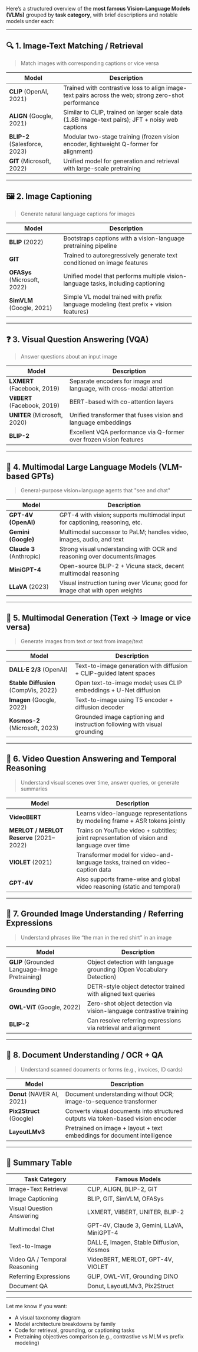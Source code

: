 Here’s a structured overview of the **most famous Vision-Language Models (VLMs)** grouped by **task category**, with brief descriptions and notable models under each:

---

## 🔍 **1. Image-Text Matching / Retrieval**

> Match images with corresponding captions or vice versa

| Model                         | Description                                                                                          |
| ----------------------------- | ---------------------------------------------------------------------------------------------------- |
| **CLIP** (OpenAI, 2021)       | Trained with contrastive loss to align image-text pairs across the web; strong zero-shot performance |
| **ALIGN** (Google, 2021)      | Similar to CLIP, trained on larger scale data (1.8B image-text pairs); JFT + noisy web captions      |
| **BLIP-2** (Salesforce, 2023) | Modular two-stage training (frozen vision encoder, lightweight Q-former for alignment)               |
| **GIT** (Microsoft, 2022)     | Unified model for generation and retrieval with large-scale pretraining                              |

---

## 🖼️ **2. Image Captioning**

> Generate natural language captions for images

| Model                        | Description                                                                           |
| ---------------------------- | ------------------------------------------------------------------------------------- |
| **BLIP** (2022)              | Bootstraps captions with a vision-language pretraining pipeline                       |
| **GIT**                      | Trained to autoregressively generate text conditioned on image features               |
| **OFASys** (Microsoft, 2022) | Unified model that performs multiple vision-language tasks, including captioning      |
| **SimVLM** (Google, 2021)    | Simple VL model trained with prefix language modeling (text prefix + vision features) |

---

## ❓ **3. Visual Question Answering (VQA)**

> Answer questions about an input image

| Model                        | Description                                                          |
| ---------------------------- | -------------------------------------------------------------------- |
| **LXMERT** (Facebook, 2019)  | Separate encoders for image and language, with cross-modal attention |
| **VilBERT** (Facebook, 2019) | BERT-based with co-attention layers                                  |
| **UNITER** (Microsoft, 2020) | Unified transformer that fuses vision and language embeddings        |
| **BLIP-2**                   | Excellent VQA performance via Q-former over frozen vision features   |

---

## 🤖 **4. Multimodal Large Language Models (VLM-based GPTs)**

> General-purpose vision+language agents that "see and chat"

| Model                    | Description                                                                  |
| ------------------------ | ---------------------------------------------------------------------------- |
| **GPT-4V (OpenAI)**      | GPT-4 with vision; supports multimodal input for captioning, reasoning, etc. |
| **Gemini (Google)**      | Multimodal successor to PaLM; handles video, images, audio, and text         |
| **Claude 3** (Anthropic) | Strong visual understanding with OCR and reasoning over documents/images     |
| **MiniGPT-4**            | Open-source BLIP-2 + Vicuna stack, decent multimodal reasoning               |
| **LLaVA** (2023)         | Visual instruction tuning over Vicuna; good for image chat with open weights |

---

## 🎨 **5. Multimodal Generation (Text → Image or vice versa)**

> Generate images from text or text from image/text

| Model                                | Description                                                               |
| ------------------------------------ | ------------------------------------------------------------------------- |
| **DALL·E 2/3** (OpenAI)              | Text-to-image generation with diffusion + CLIP-guided latent spaces       |
| **Stable Diffusion** (CompVis, 2022) | Open text-to-image model; uses CLIP embeddings + U-Net diffusion          |
| **Imagen** (Google, 2022)            | Text-to-image using T5 encoder + diffusion decoder                        |
| **Kosmos-2** (Microsoft, 2023)       | Grounded image captioning and instruction following with visual grounding |

---

## 🎥 **6. Video Question Answering and Temporal Reasoning**

> Understand visual scenes over time, answer queries, or generate summaries

| Model                                   | Description                                                                                |
| --------------------------------------- | ------------------------------------------------------------------------------------------ |
| **VideoBERT**                           | Learns video-language representations by modeling frame + ASR tokens jointly               |
| **MERLOT / MERLOT Reserve** (2021–2022) | Trains on YouTube video + subtitles; joint representation of vision and language over time |
| **VIOLET** (2021)                       | Transformer model for video-and-language tasks, trained on video-caption data              |
| **GPT-4V**                              | Also supports frame-wise and global video reasoning (static and temporal)                  |

---

## 📍 **7. Grounded Image Understanding / Referring Expressions**

> Understand phrases like “the man in the red shirt” in an image

| Model                                          | Description                                                          |
| ---------------------------------------------- | -------------------------------------------------------------------- |
| **GLIP** (Grounded Language-Image Pretraining) | Object detection with language grounding (Open Vocabulary Detection) |
| **Grounding DINO**                             | DETR-style object detector trained with aligned text queries         |
| **OWL-ViT** (Google, 2022)                     | Zero-shot object detection via vision-language contrastive training  |
| **BLIP-2**                                     | Can resolve referring expressions via retrieval and alignment        |

---

## 🔎 **8. Document Understanding / OCR + QA**

> Understand scanned documents or forms (e.g., invoices, ID cards)

| Model                      | Description                                                                      |
| -------------------------- | -------------------------------------------------------------------------------- |
| **Donut** (NAVER AI, 2021) | Document understanding without OCR; image-to-sequence transformer                |
| **Pix2Struct** (Google)    | Converts visual documents into structured outputs via token-based vision encoder |
| **LayoutLMv3**             | Pretrained on image + layout + text embeddings for document intelligence         |

---

## 🧠 Summary Table

| Task Category                 | Famous Models                              |
| ----------------------------- | ------------------------------------------ |
| Image-Text Retrieval          | CLIP, ALIGN, BLIP-2, GIT                   |
| Image Captioning              | BLIP, GIT, SimVLM, OFASys                  |
| Visual Question Answering     | LXMERT, VilBERT, UNITER, BLIP-2            |
| Multimodal Chat               | GPT-4V, Claude 3, Gemini, LLaVA, MiniGPT-4 |
| Text-to-Image                 | DALL·E, Imagen, Stable Diffusion, Kosmos   |
| Video QA / Temporal Reasoning | VideoBERT, MERLOT, GPT-4V, VIOLET          |
| Referring Expressions         | GLIP, OWL-ViT, Grounding DINO              |
| Document QA                   | Donut, LayoutLMv3, Pix2Struct              |

---

Let me know if you want:

* A visual taxonomy diagram
* Model architecture breakdowns by family
* Code for retrieval, grounding, or captioning tasks
* Pretraining objectives comparison (e.g., contrastive vs MLM vs prefix modeling)
